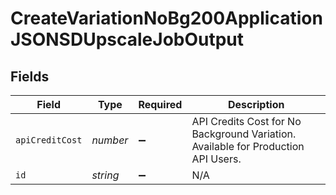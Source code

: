 # CreateVariationNoBg200ApplicationJSONSDUpscaleJobOutput


## Fields

| Field                                                                             | Type                                                                              | Required                                                                          | Description                                                                       |
| --------------------------------------------------------------------------------- | --------------------------------------------------------------------------------- | --------------------------------------------------------------------------------- | --------------------------------------------------------------------------------- |
| `apiCreditCost`                                                                   | *number*                                                                          | :heavy_minus_sign:                                                                | API Credits Cost for No Background Variation. Available for Production API Users. |
| `id`                                                                              | *string*                                                                          | :heavy_minus_sign:                                                                | N/A                                                                               |